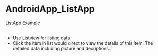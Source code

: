# AndroidApp_ListApp
ListApp Example</br>
</br>
- Use Listview for listing data</br>
- Click the item in list would direct to view the details of this item. The detailed data including picture and decriptions.
